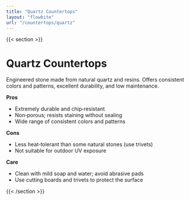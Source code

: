 ```yaml
---
title: "Quartz Countertops"
layout: "flowbite"
url: "/countertops/quartz"
---
```


{{< section >}}

# Quartz Countertops

Engineered stone made from natural quartz and resins. Offers consistent colors and patterns, excellent durability, and low maintenance.

**Pros**
- Extremely durable and chip‑resistant
- Non‑porous; resists staining without sealing
- Wide range of consistent colors and patterns

**Cons**
- Less heat‑tolerant than some natural stones (use trivets)
- Not suitable for outdoor UV exposure

**Care**
- Clean with mild soap and water; avoid abrasive pads
- Use cutting boards and trivets to protect the surface

{{< /section >}}
